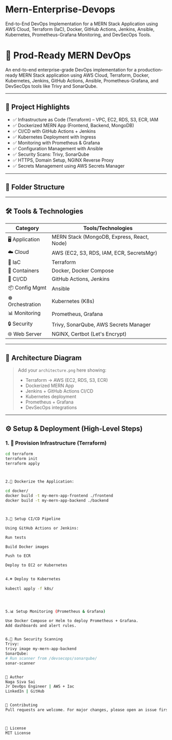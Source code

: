 # Mern-Enterprise-Devops
End-to-End DevOps Implementation for a MERN Stack Application using AWS Cloud, Terraform (IaC), Docker, GitHub Actions, Jenkins, Ansible, Kubernetes, Prometheus-Grafana Monitoring, and DevSecOps Tools.

# 🚀 Prod-Ready MERN DevOps

An end-to-end enterprise-grade DevOps implementation for a production-ready MERN Stack application using AWS Cloud, Terraform, Docker, Kubernetes, Jenkins, GitHub Actions, Ansible, Prometheus-Grafana, and DevSecOps tools like Trivy and SonarQube.

---

## 📌 Project Highlights

- ✅ Infrastructure as Code (Terraform) – VPC, EC2, RDS, S3, ECR, IAM
- ✅ Dockerized MERN App (Frontend, Backend, MongoDB)
- ✅ CI/CD with GitHub Actions + Jenkins
- ✅ Kubernetes Deployment with Ingress
- ✅ Monitoring with Prometheus & Grafana
- ✅ Configuration Management with Ansible
- ✅ Security Scans: Trivy, SonarQube
- ✅ HTTPS, Domain Setup, NGINX Reverse Proxy
- ✅ Secrets Management using AWS Secrets Manager

---

## 📁 Folder Structure


---

## 🛠️ Tools & Technologies

| Category          | Tools/Technologies                          |
|------------------|---------------------------------------------|
| 🖥️ Application     | MERN Stack (MongoDB, Express, React, Node)  |
| ☁️ Cloud          | AWS (EC2, S3, RDS, IAM, ECR, SecretsMgr)   |
| 🧱 IaC            | Terraform                                   |
| 🐳 Containers     | Docker, Docker Compose                      |
| 🚀 CI/CD         | GitHub Actions, Jenkins                     |
| 📦 Config Mgmt    | Ansible                                     |
| ☸️ Orchestration  | Kubernetes (K8s)                             |
| 📊 Monitoring     | Prometheus, Grafana                         |
| 🔒 Security       | Trivy, SonarQube, AWS Secrets Manager       |
| 🌐 Web Server     | NGINX, Certbot (Let's Encrypt)              |

---

## 📐 Architecture Diagram

> Add your `architecture.png` here showing:
> - Terraform → AWS (EC2, RDS, S3, ECR)
> - Dockerized MERN App
> - Jenkins + GitHub Actions CI/CD
> - Kubernetes deployment
> - Prometheus + Grafana
> - DevSecOps integrations

---

## ⚙️ Setup & Deployment (High-Level Steps)

### 1. 🧱 Provision Infrastructure (Terraform)
```bash
cd terraform
terraform init
terraform apply



2.🐳 Dockerize the Application:

cd docker/
docker build -t my-mern-app-frontend ./frontend
docker build -t my-mern-app-backend ./backend



3.🚀 Setup CI/CD Pipeline

Using GitHub Actions or Jenkins:

Run tests

Build Docker images

Push to ECR

Deploy to EC2 or Kubernetes


4.☸️ Deploy to Kubernetes
   
kubectl apply -f k8s/




5.📊 Setup Monitoring (Prometheus & Grafana)

Use Docker Compose or Helm to deploy Prometheus + Grafana.
Add dashboards and alert rules.


6.🔐 Run Security Scanning
Trivy:
trivy image my-mern-app-backend
SonarQube:
# Run scanner from /devsecops/sonarqube/
sonar-scanner


🧠 Author
Naga Siva Sai 
Jr DevOps Engineer | AWS + Iac 
LinkedIn | GitHub


📢 Contributing
Pull requests are welcome. For major changes, please open an issue first to discuss what you would like to change.



📄 License
MIT License






